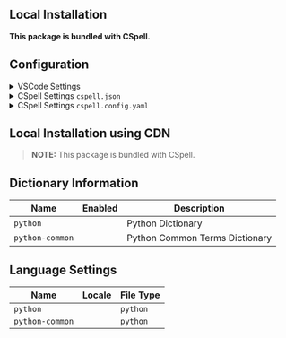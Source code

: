 ## Local Installation

**This package is bundled with CSpell.**

## Configuration

<details>
<summary>VSCode Settings</summary>

Add the following to your VSCode settings:

**`.vscode/settings.json`**

```jsonc
{
  "cSpell.dictionaries": ["python", "python-common"],
}
```

</details>

<details>
<summary>CSpell Settings <code>cspell.json</code></summary>

**`cspell.json`**

```jsonc
{
  "dictionaries": ["python", "python-common"],
}
```

</details>

<details>
<summary>CSpell Settings <code>cspell.config.yaml</code></summary>

**`cspell.config.yaml`**

```yaml
dictionaries:
  - python
  - python-common
```

</details>

## Local Installation using CDN

> **NOTE:** This package is bundled with CSpell.

## Dictionary Information

| Name            | Enabled | Description                    |
| --------------- | ------- | ------------------------------ |
| `python`        |         | Python Dictionary              |
| `python-common` |         | Python Common Terms Dictionary |

## Language Settings

| Name            | Locale | File Type |
| --------------- | ------ | --------- |
| `python`        |        | `python`  |
| `python-common` |        | `python`  |

